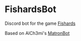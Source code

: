 # FishardsBot
Discord bot for the game [Fishards](https://store.steampowered.com/app/1637140/Fishards/)

Based on AlCh3mi's [MatronBot](https://github.com/AlCh3mi/MatronBot)
